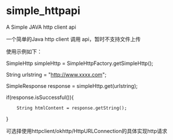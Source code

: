 # simple_httpapi
A Simple JAVA http client api

一个简单的Java http client 调用 api，暂时不支持文件上传

使用示例如下：

 SimpleHttp simpleHttp = SimpleHttpFactory.getSimpleHttp();
 
 String urlstring = "http://www.xxxx.com";
 
 SimpleResponse response = simpleHttp.get(urlstring);
 
 if(response.isSuccessful()){
 
 		String htmlContent = response.getString();

 }
 
 可选择使用httpclient/okhttp/HttpURLConnection的具体实现http请求